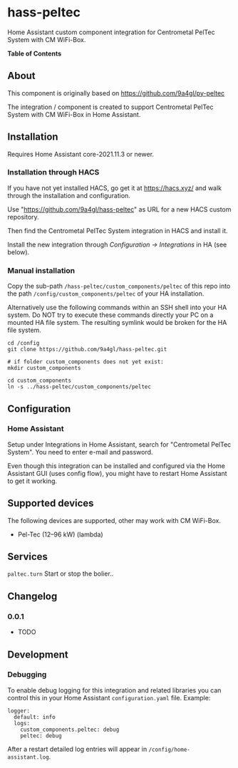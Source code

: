 # hass-peltec

Home Assistant custom component integration for Centrometal PelTec System with CM WiFi-Box.

<!-- START doctoc generated TOC please keep comment here to allow auto update -->
<!-- DON'T EDIT THIS SECTION, INSTEAD RE-RUN doctoc TO UPDATE -->
**Table of Contents**
<!-- END doctoc generated TOC please keep comment here to allow auto update -->

## About

This component is originally based on
https://github.com/9a4gl/py-peltec

The integration / component is created to support Centrometal PelTec System with CM WiFi-Box in Home Assistant.

## Installation

Requires Home Assistant core-2021.11.3 or newer.

### Installation through HACS

If you have not yet installed HACS, go get it at https://hacs.xyz/ and walk through the installation and configuration.

Use "https://github.com/9a4gl/hass-peltec" as URL for a new HACS custom repository.

Then find the Centrometal PelTec System integration in HACS and install it.

Install the new integration through *Configuration -> Integrations* in HA (see below).

### Manual installation

Copy the sub-path `/hass-peltec/custom_components/peltec` of this repo into the path `/config/custom_components/peltec` of your HA installation.

Alternatively use the following commands within an SSH shell into your HA system.
Do NOT try to execute these commands directly your PC on a mounted HA file system. The resulting symlink would be broken for the HA file system.
```
cd /config
git clone https://github.com/9a4gl/hass-peltec.git

# if folder custom_components does not yet exist:
mkdir custom_components

cd custom_components
ln -s ../hass-peltec/custom_components/peltec
```

## Configuration

### Home Assistant

Setup under Integrations in Home Assistant, search for "Centrometal PelTec System". You need to enter e-mail and password.

Even though this integration can be installed and configured via the Home Assistant GUI (uses config flow), you might have to restart Home Assistant to get it working.

## Supported devices

The following devices are supported, other may work with CM WiFi-Box.

* Pel-Tec (12–96 kW) (lambda)

## Services

`paltec.turn`
Start or stop the bolier..

## Changelog

### 0.0.1
- TODO

## Development

### Debugging

To enable debug logging for this integration and related libraries you
can control this in your Home Assistant `configuration.yaml`
file. Example:

```
logger:
  default: info
  logs:
    custom_components.peltec: debug
    peltec: debug
```

After a restart detailed log entries will appear in `/config/home-assistant.log`.
